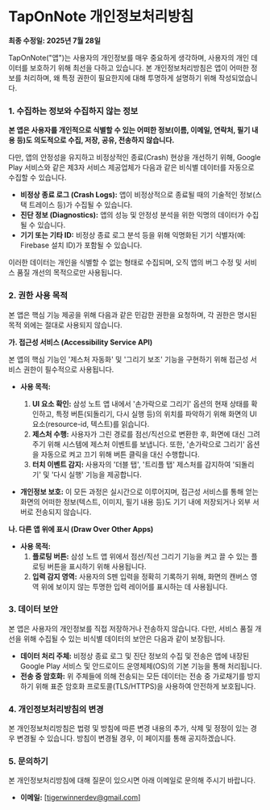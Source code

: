 # TapOnNote 개인정보처리방침

**최종 수정일: 2025년 7월 28일**

TapOnNote("앱")는 사용자의 개인정보를 매우 중요하게 생각하며, 사용자의 개인 데이터를 보호하기 위해 최선을 다하고 있습니다. 본 개인정보처리방침은 앱이 어떠한 정보를 처리하며, 왜 특정 권한이 필요한지에 대해 투명하게 설명하기 위해 작성되었습니다.

### 1. 수집하는 정보와 수집하지 않는 정보

**본 앱은 사용자를 개인적으로 식별할 수 있는 어떠한 정보(이름, 이메일, 연락처, 필기 내용 등)도 의도적으로 수집, 저장, 공유, 전송하지 않습니다.**

다만, 앱의 안정성을 유지하고 비정상적인 종료(Crash) 현상을 개선하기 위해, Google Play 서비스와 같은 제3자 서비스 제공업체가 다음과 같은 비식별 데이터를 자동으로 수집할 수 있습니다.

*   **비정상 종료 로그 (Crash Logs):** 앱이 비정상적으로 종료될 때의 기술적인 정보(스택 트레이스 등)가 수집될 수 있습니다.
*   **진단 정보 (Diagnostics):** 앱의 성능 및 안정성 분석을 위한 익명의 데이터가 수집될 수 있습니다.
*   **기기 또는 기타 ID:** 비정상 종료 로그 분석 등을 위해 익명화된 기기 식별자(예: Firebase 설치 ID)가 포함될 수 있습니다.

이러한 데이터는 개인을 식별할 수 없는 형태로 수집되며, 오직 앱의 버그 수정 및 서비스 품질 개선의 목적으로만 사용됩니다.

### 2. 권한 사용 목적

본 앱은 핵심 기능 제공을 위해 다음과 같은 민감한 권한을 요청하며, 각 권한은 명시된 목적 외에는 절대로 사용되지 않습니다.

**가. 접근성 서비스 (Accessibility Service API)**

본 앱의 핵심 기능인 '제스처 자동화' 및 '그리기 보조' 기능을 구현하기 위해 접근성 서비스 권한이 필수적으로 사용됩니다.

*   **사용 목적:**
    1.  **UI 요소 확인:** 삼성 노트 앱 내에서 '손가락으로 그리기' 옵션의 현재 상태를 확인하고, 특정 버튼(되돌리기, 다시 실행 등)의 위치를 파악하기 위해 화면의 UI 요소(resource-id, 텍스트)를 읽습니다.
    2.  **제스처 수행:** 사용자가 그린 경로를 점선/직선으로 변환한 후, 화면에 대신 그려주기 위해 시스템에 제스처 이벤트를 보냅니다. 또한, '손가락으로 그리기' 옵션을 자동으로 켜고 끄기 위해 버튼 클릭을 대신 수행합니다.
    3.  **터치 이벤트 감지:** 사용자의 '더블 탭', '트리플 탭' 제스처를 감지하여 '되돌리기' 및 '다시 실행' 기능을 제공합니다.

*   **개인정보 보호:** 이 모든 과정은 실시간으로 이루어지며, 접근성 서비스를 통해 얻는 화면의 어떠한 정보(텍스트, 이미지, 필기 내용 등)도 기기 내에 저장되거나 외부 서버로 전송되지 않습니다.

**나. 다른 앱 위에 표시 (Draw Over Other Apps)**

*   **사용 목적:**
    1.  **플로팅 버튼:** 삼성 노트 앱 위에서 점선/직선 그리기 기능을 켜고 끌 수 있는 플로팅 버튼을 표시하기 위해 사용됩니다.
    2.  **입력 감지 영역:** 사용자의 S펜 입력을 정확히 기록하기 위해, 화면의 캔버스 영역 위에 보이지 않는 투명한 입력 레이어를 표시하는 데 사용됩니다.

### 3. 데이터 보안

본 앱은 사용자의 개인정보를 직접 저장하거나 전송하지 않습니다. 다만, 서비스 품질 개선을 위해 수집될 수 있는 비식별 데이터의 보안은 다음과 같이 보장됩니다.

*   **데이터 처리 주체:** 비정상 종료 로그 및 진단 정보의 수집 및 전송은 앱에 내장된 Google Play 서비스 및 안드로이드 운영체제(OS)의 기본 기능을 통해 처리됩니다.
*   **전송 중 암호화:** 위 주체들에 의해 전송되는 모든 데이터는 전송 중 가로채기를 방지하기 위해 표준 암호화 프로토콜(TLS/HTTPS)을 사용하여 안전하게 보호됩니다.

### 4. 개인정보처리방침의 변경

본 개인정보처리방침은 법령 및 방침에 따른 변경 내용의 추가, 삭제 및 정정이 있는 경우 변경될 수 있습니다. 방침이 변경될 경우, 이 페이지를 통해 공지하겠습니다.

### 5. 문의하기

본 개인정보처리방침에 대해 질문이 있으시면 아래 이메일로 문의해 주시기 바랍니다.

*   **이메일:** [tigerwinnerdev@gmail.com]
